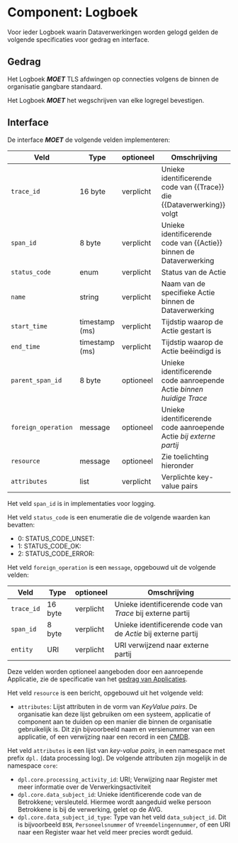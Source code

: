 # Component: Logboek

Voor ieder Logboek waarin Dataverwerkingen worden gelogd gelden de volgende specificaties voor gedrag en interface.

## Gedrag

Het Logboek ***MOET*** TLS afdwingen op connecties volgens de binnen de organisatie gangbare standaard.

Het Logboek ***MOET*** het wegschrijven van elke logregel bevestigen.

## Interface

De interface ***MOET*** de volgende velden implementeren:

| Veld                  | Type           | optioneel | Omschrijving |
|-----------------------|----------------|---------------|--------------|
| `trace_id`            | 16 byte        | verplicht     | Unieke identificerende code van {{Trace}} die {{Dataverwerking}} volgt |
| `span_id`        |  8 byte        | verplicht     | Unieke identificerende code van {{Actie}} binnen de Dataverwerking |
| `status_code`         | enum           | verplicht     | Status van de Actie |
| `name`                | string         | verplicht     | Naam van de specifieke Actie binnen de Dataverwerking |
| `start_time`          | timestamp (ms) | verplicht     | Tijdstip waarop de Actie gestart is |
| `end_time`            | timestamp (ms) | verplicht     | Tijdstip waarop de Actie beëindigd is |
| `parent_span_id` |  8 byte        | optioneel     | Unieke identificerende code aanroepende Actie *binnen huidige Trace* |
| `foreign_operation`   | message        | optioneel     | Unieke identificerende code aanroepende Actie *bij externe partij* |
| `resource`            | message        | optioneel     | Zie toelichting hieronder |
| `attributes`          | list           | verplicht     | Verplichte key-value pairs |

Het veld `span_id` is in implementaties voor logging.

Het veld `status_code` is een enumeratie die de volgende waarden kan bevatten:

* 0: STATUS_CODE_UNSET:
* 1: STATUS_CODE_OK:
* 2: STATUS_CODE_ERROR:

Het veld `foreign_operation` is een `message`, opgebouwd uit de volgende velden:

| Veld                  | Type           | optioneel | Omschrijving |
|-----------------------|----------------|---------------|--------------|
| `trace_id`            | 16 byte        | verplicht     | Unieke identificerende code van *Trace* bij externe partij |
| `span_id`        |  8 byte        | verplicht     | Unieke identificerende code van de *Actie* bij externe partij |
| `entity`              |  URI           | verplicht     | URI verwijzend naar externe partij |

Deze velden worden optioneel aangeboden door een aanroepende Applicatie, zie de specificatie van het [gedrag van Applicaties](#gedrag).

Het veld `resource` is een bericht, opgebouwd uit het volgende veld:

* `attributes`: Lijst attributen in de vorm van *KeyValue pairs*. De organisatie kan deze lijst gebruiken om een systeem, applicatie of component aan te duiden op een manier die binnen de organisatie gebruikelijk is. Dit zijn bijvoorbeeld naam en versienummer van een applicatie, of een verwijzing naar een record in een [CMDB](https://www.hci-itil.com/ITIL_v3/books/3_service_transition/service_transition_ch4_3.html).

Het veld `attributes` is een lijst van *key-value pairs*, in een namespace met prefix `dpl.` (data processing log). De volgende attributen zijn mogelijk in de namespace `core`:

* `dpl.core.processing_activity_id`: URI; Verwijzing naar Register met meer informatie over de Verwerkingsactiviteit
* `dpl.core.data_subject_id`: Unieke identificerende code van de Betrokkene; versleuteld. Hiermee wordt aangeduid welke persoon Betrokkene is bij de verwerking, gelet op de AVG.
* `dpl.core.data_subject_id_type`: Type van het veld `data_subject_id`. Dit is bijvoorbeeld `BSN`, `Personeelsnummer` of `Vreemdelingennummer`, of een URI naar een Register waar het veld meer precies wordt geduid.
